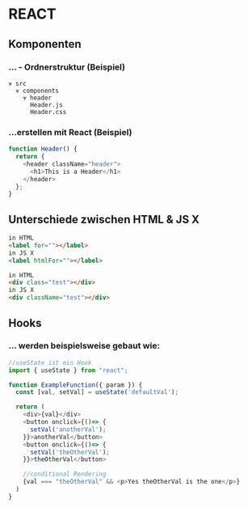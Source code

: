 # REACT

## Komponenten

### ... - Ordnerstruktur (Beispiel)

```
⩔ src
  ⩔ components
    ⩔ header
      Header.js
      Header.css
```

### ...erstellen mit React (Beispiel)

```javascript
function Header() {
  return {
    <header className="header">
      <h1>This is a Header</h1>
    </header>
  };
}
```

## Unterschiede zwischen HTML & JS X

```html
in HTML
<label for=""></label>
in JS X
<label htmlFor=""></label>

in HTML
<div class="test"></div>
in JS X
<div className="test"></div>
```

## Hooks

### ... werden beispielsweise gebaut wie:

```javascript
//useState ist ein Hook
import { useState } from "react";

function ExampleFunction({ param }) {
  const [val, setVal] = useState('defaultVal');

  return (
    <div>{val}</div>
    <button onclick={()=> {
      setVal('anotherVal');
    }}>anotherVal</button>
    <button onclick={()=> {
      setVal('theOtherVal');
    }}>theOtherVal</button>

    //conditional Rendering
    {val === "theOtherVal" && <p>Yes theOtherVal is the one</p>}
  )
}
```

